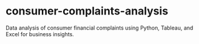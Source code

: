 # consumer-complaints-analysis
Data analysis of consumer financial complaints using Python, Tableau, and Excel for business insights.
